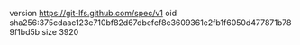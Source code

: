 version https://git-lfs.github.com/spec/v1
oid sha256:375cdaac123e710bf82d67dbefcf8c3609361e2fb1f6050d477871b789f1bd5b
size 3920
